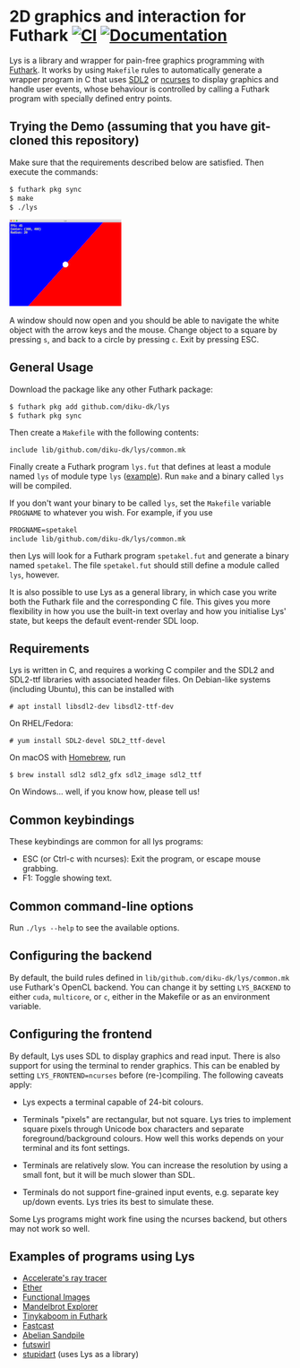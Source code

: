 # 2D graphics and interaction for Futhark [![CI](https://github.com/diku-dk/lys/workflows/CI/badge.svg)](https://github.com/diku-dk/lys/actions) [![Documentation](https://futhark-lang.org/pkgs/github.com/diku-dk/lys/status.svg)](https://futhark-lang.org/pkgs/github.com/diku-dk/lys/latest/)

Lys is a library and wrapper for pain-free graphics programming with
[Futhark](https://futhark-lang.org).  It works by using `Makefile`
rules to automatically generate a wrapper program in C that uses
[SDL2](https://www.libsdl.org/) or
[ncurses](https://invisible-island.net/ncurses) to display graphics
and handle user events, whose behaviour is controlled by calling a
Futhark program with specially defined entry points.

## Trying the Demo (assuming that you have git-cloned this repository)

Make sure that the requirements described below are satisfied. Then
execute the commands:
```
$ futhark pkg sync
$ make
$ ./lys
```
![Lys Window](/lys.png)

A window should now open and you should be able to navigate the white
object with the arrow keys and the mouse.  Change object to a square by
pressing `s`, and back to a circle by pressing `c`.  Exit by pressing
ESC.

## General Usage

Download the package like any other Futhark package:

```
$ futhark pkg add github.com/diku-dk/lys
$ futhark pkg sync
```

Then create a `Makefile` with the following contents:

```make
include lib/github.com/diku-dk/lys/common.mk
```

Finally create a Futhark program `lys.fut` that defines at least a
module named `lys` of module type `lys` ([example](lys.fut)).  Run
`make` and a binary called `lys` will be compiled.

If you don't want your binary to be called `lys`, set the `Makefile`
variable `PROGNAME` to whatever you wish.  For example, if you use

```make
PROGNAME=spetakel
include lib/github.com/diku-dk/lys/common.mk
```

then Lys will look for a Futhark program `spetakel.fut` and generate a
binary named `spetakel`.  The file `spetakel.fut` should still define
a module called `lys`, however.

It is also possible to use Lys as a general library, in which case you
write both the Futhark file and the corresponding C file.  This gives
you more flexibility in how you use the built-in text overlay and how
you initialise Lys' state, but keeps the default event-render SDL loop.

## Requirements

Lys is written in C, and requires a working C compiler and the SDL2
and SDL2-ttf libraries with associated header files.  On Debian-like
systems (including Ubuntu), this can be installed with

```
# apt install libsdl2-dev libsdl2-ttf-dev
```

On RHEL/Fedora:

```
# yum install SDL2-devel SDL2_ttf-devel
```

On macOS with [Homebrew](https://brew.sh), run

```
$ brew install sdl2 sdl2_gfx sdl2_image sdl2_ttf
```

On Windows... well, if you know how, please tell us!

## Common keybindings

These keybindings are common for all lys programs:

  + ESC (or Ctrl-c with ncurses): Exit the program, or escape mouse grabbing.
  + F1: Toggle showing text.

## Common command-line options

Run `./lys --help` to see the available options.

## Configuring the backend

By default, the build rules defined in
`lib/github.com/diku-dk/lys/common.mk` use Futhark's OpenCL backend.
You can change it by setting `LYS_BACKEND` to either `cuda`,
`multicore`, or `c`, either in the Makefile or as an environment
variable.

## Configuring the frontend

By default, Lys uses SDL to display graphics and read input.  There is
also support for using the terminal to render graphics.  This can be
enabled by setting `LYS_FRONTEND=ncurses` before (re-)compiling.  The
following caveats apply:

* Lys expects a terminal capable of 24-bit colours.

* Terminals "pixels" are rectangular, but not square.  Lys tries to
  implement square pixels through Unicode box characters and separate
  foreground/background colours.  How well this works depends on your
  terminal and its font settings.

* Terminals are relatively slow.  You can increase the resolution by
  using a small font, but it will be much slower than SDL.

* Terminals do not support fine-grained input events, e.g. separate
  key up/down events.  Lys tries its best to simulate these.

Some Lys programs might work fine using the ncurses backend, but
others may not work so well.

## Examples of programs using Lys

* [Accelerate's ray tracer](https://github.com/diku-dk/futhark-benchmarks/tree/master/accelerate/ray)
* [Ether](https://github.com/nqpz/ether)
* [Functional Images](https://github.com/diku-dk/futhark-benchmarks/tree/master/misc/functional-images)
* [Mandelbrot Explorer](https://github.com/diku-dk/futhark-benchmarks/tree/master/accelerate/mandelbrot)
* [Tinykaboom in Futhark](https://github.com/athas/tinykaboom)
* [Fastcast](https://github.com/nqpz/fastcast)
* [Abelian Sandpile](https://github.com/athas/abelian-sandpile)
* [futswirl](https://github.com/nqpz/futswirl)
* [stupidart](https://github.com/nqpz/stupidart) (uses Lys as a library)
